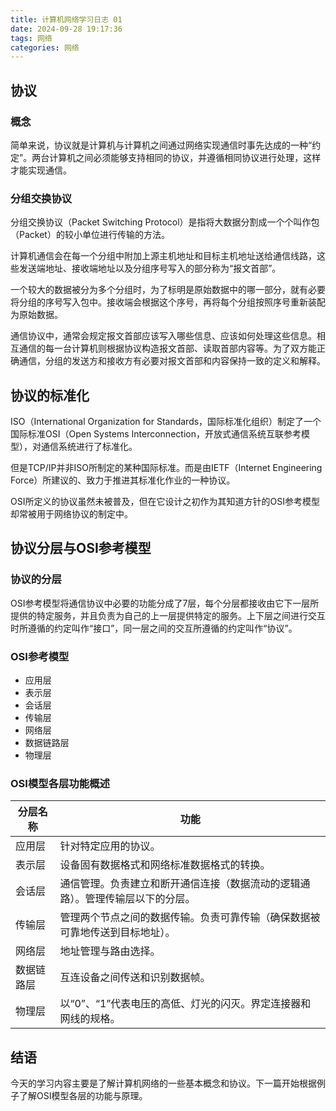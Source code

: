 ```yaml
---
title: 计算机网络学习日志 01
date: 2024-09-28 19:17:36
tags: 网络
categories: 网络
---
```


## 协议

### 概念

简单来说，协议就是计算机与计算机之间通过网络实现通信时事先达成的一种“约定”。两台计算机之间必须能够支持相同的协议，并遵循相同协议进行处理，这样才能实现通信。

### 分组交换协议

分组交换协议（Packet Switching Protocol）是指将大数据分割成一个个叫作包（Packet）的较小单位进行传输的方法。

计算机通信会在每一个分组中附加上源主机地址和目标主机地址送给通信线路，这些发送端地址、接收端地址以及分组序号写入的部分称为“报文首部”。

一个较大的数据被分为多个分组时，为了标明是原始数据中的哪一部分，就有必要将分组的序号写入包中。接收端会根据这个序号，再将每个分组按照序号重新装配为原始数据。

通信协议中，通常会规定报文首部应该写入哪些信息、应该如何处理这些信息。相互通信的每一台计算机则根据协议构造报文首部、读取首部内容等。为了双方能正确通信，分组的发送方和接收方有必要对报文首部和内容保持一致的定义和解释。

## 协议的标准化

ISO（International Organization for Standards，国际标准化组织）制定了一个国际标准OSI（Open Systems Interconnection，开放式通信系统互联参考模型），对通信系统进行了标准化。

但是TCP/IP并非ISO所制定的某种国际标准。而是由IETF（Internet Engineering Force）所建议的、致力于推进其标准化作业的一种协议。

OSI所定义的协议虽然未被普及，但在它设计之初作为其知道方针的OSI参考模型却常被用于网络协议的制定中。

## 协议分层与OSI参考模型

### 协议的分层

OSI参考模型将通信协议中必要的功能分成了7层，每个分层都接收由它下一层所提供的特定服务，并且负责为自己的上一层提供特定的服务。上下层之间进行交互时所遵循的约定叫作“接口”，同一层之间的交互所遵循的约定叫作“协议”。

### OSI参考模型

- 应用层
- 表示层
- 会话层
- 传输层
- 网络层
- 数据链路层
- 物理层

### OSI模型各层功能概述

| 分层名称 | 功能 |
| --- | --- |
| 应用层 | 针对特定应用的协议。 |
| 表示层 | 设备固有数据格式和网络标准数据格式的转换。 |
| 会话层 | 通信管理。负责建立和断开通信连接（数据流动的逻辑通路）。管理传输层以下的分层。 |    
| 传输层 | 管理两个节点之间的数据传输。负责可靠传输（确保数据被可靠地传送到目标地址）。 |
| 网络层 | 地址管理与路由选择。 |
| 数据链路层 | 互连设备之间传送和识别数据帧。 |
| 物理层 | 以“0”、“1”代表电压的高低、灯光的闪灭。界定连接器和网线的规格。 |

## 结语

今天的学习内容主要是了解计算机网络的一些基本概念和协议。下一篇开始根据例子了解OSI模型各层的功能与原理。